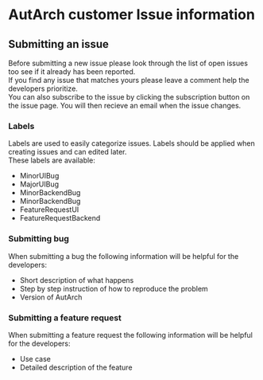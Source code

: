 # AutArch customer Issue information
## Submitting an issue
Before submitting a new issue please look through the list of open issues too see if it already has been reported.  
If you find any issue that matches yours please leave a comment help the developers prioritize.  
You can also subscribe to the issue by clicking the subscription button on the issue page. You will then recieve an email when the issue changes.
### Labels
Labels are used to easily categorize issues. Labels should be applied when creating issues and can edited later.  
These labels are available:
- MinorUIBug
- MajorUIBug
- MinorBackendBug
- MinorBackendBug
- FeatureRequestUI
- FeatureRequestBackend
  
### Submitting bug
When submitting a bug the following information will be helpful for the developers:
- Short description of what happens
- Step by step instruction of how to reproduce the problem
- Version of AutArch
  
### Submitting a feature request
When submitting a feature request the following information will be helpful for the developers:
- Use case
- Detailed description of the feature
